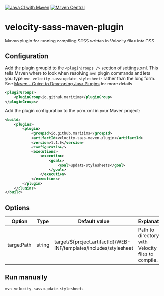 [![Java CI with Maven](https://github.com/Maritims/velocity-sass-maven-plugin/actions/workflows/maven.yml/badge.svg)](https://github.com/Maritims/velocity-sass-maven-plugin/actions/workflows/maven.yml)
[![Maven Central](https://maven-badges.herokuapp.com/maven-central/io.github.maritims/velocity-sass-maven-plugin/badge.svg)](https://maven-badges.herokuapp.com/maven-central/io.github.maritims/velocity-sass-maven-plugin)

# velocity-sass-maven-plugin
Maven plugin for running compiling SCSS written in Velocity files into CSS.

## Configuration
Add the plugin groupId to the `<pluginGroups />` section of settings.xml. This tells Maven where to look when resolving `mvn` plugin commands and lets you type `mvn velocity-sass:update-stylesheets` rather than the long form.
See [Maven - Guide to Developing Java Plugins](https://maven.apache.org/guides/plugin/guide-java-plugin-development.html) for more details.
```xml
<pluginGroups>
    <pluginGroup>io.github.maritims</pluginGroup>
</pluginGroups>
```

Add the plugin configuration to the pom.xml in your Maven project:
```xml
<build>
    <plugins>
        <plugin>
            <groupId>io.github.maritims</groupId>
            <artifactId>velocity-sass-maven-plugin</artifactId>
            <version>1.1.0</version>
            <configuration/>
            <executions>
                <execution>
                    <goals>
                        <goal>update-stylesheets</goal>
                    </goals>
                </execution>
            </executions>
        </plugin>
    </plugins>
</build>
```

## Options
| Option     | Type    | Default value                                                      | Explanation                                       |
|------------|---------|--------------------------------------------------------------------|---------------------------------------------------|
| targetPath | string  | target/${project.artifactId}/WEB-INF/templates/includes/stylesheet | Path to directory with Velocity files to compile. |

## Run manually
`mvn velocity-sass:update-stylesheets`
